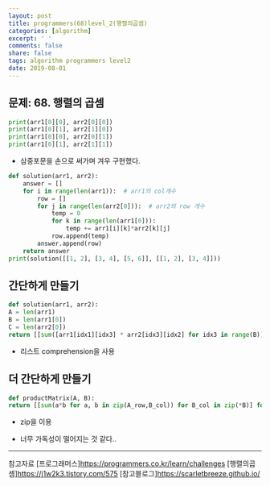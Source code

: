 ```yaml
---
layout: post
title: programmers(68)level_2(행렬의곱셈)
categories: [algorithm]
excerpt: ' '
comments: false
share: false
tags: algorithm programmers level2
date: 2019-08-01
---
```


## 문제: 68. 행렬의 곱셈

```python
print(arr1[0][0], arr2[0][0])
print(arr1[0][1], arr2[1][0])
print(arr1[0][0], arr2[0][1])
print(arr1[0][1], arr2[1][1])
```

- 삼중포문을 손으로 써가며 겨우 구현했다.

```python
def solution(arr1, arr2):
    answer = []
    for i in range(len(arr1)):  # arr1의 col개수
        row = []
        for j in range(len(arr2[0])):  # arr2의 row 개수
            temp = 0
            for k in range(len(arr1[0])):
                temp += arr1[i][k]*arr2[k][j]
            row.append(temp)
        answer.append(row)
    return answer
print(solution([[1, 2], [3, 4], [5, 6]], [[1, 2], [3, 4]]))
```

## 간단하게 만들기

```python
def solution(arr1, arr2):
A = len(arr1)
B = len(arr1[0])
C = len(arr2[0])
return [[sum([arr1[idx1][idx3] * arr2[idx3][idx2] for idx3 in range(B)]) for idx2 in range(C)] for idx1 in range(A)]
```

- 리스트 comprehension을 사용

## 더 간단하게 만들기

```python
def productMatrix(A, B):
return [[sum(a*b for a, b in zip(A_row,B_col)) for B_col in zip(*B)] for A_row in A]
```

- zip을 이용

- 너무 가독성이 떨어지는 것 같다..

---

참고자료
[프로그래머스]<https://programmers.co.kr/learn/challenges>
[행렬의곱셈]<https://j1w2k3.tistory.com/575>
[참고블로그]<https://scarletbreeze.github.io/>
